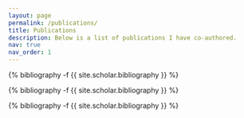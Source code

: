```yaml
---
layout: page
permalink: /publications/
title: Publications
description: Below is a list of publications I have co-authored.
nav: true
nav_order: 1
---
```

<!-- _pages/publications.md -->
<div class="publications">

{% bibliography -f {{ site.scholar.bibliography }} %}

<!-- _pages/publications.md -->
<div class="Talks">

{% bibliography -f {{ site.scholar.bibliography }} %}

<div class="Dissertations">

{% bibliography -f {{ site.scholar.bibliography }} %}

</div>
